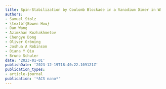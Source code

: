 ```yaml
---
title: Spin-Stabilization by Coulomb Blockade in a Vanadium Dimer in WSe2
authors:
- Samuel Stolz
- \textbf{Bowen Hou}
- Dan Wang
- Azimkhan Kozhakhmetov
- Chengye Dong
- Oliver Gröning
- Joshua A Robinson
- Diana Y Qiu
- Bruno Schuler
date: '2023-01-01'
publishDate: '2023-12-19T18:40:22.109121Z'
publication_types:
- article-journal
publication: '*ACS nano*'
---
```

